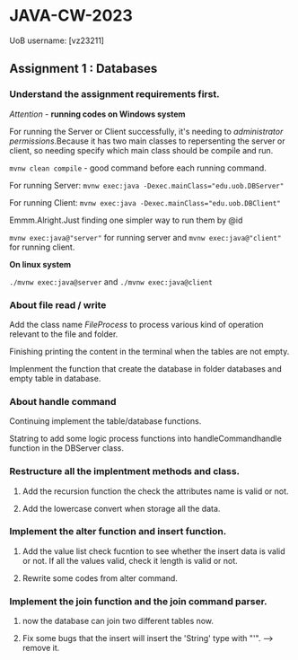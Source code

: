# JAVA-CW-2023
UoB username: [vz23211]

## Assignment 1 : Databases
### Understand the assignment requirements first.

*Attention* - **running codes on Windows system**

For running the Server or Client successfully, it's needing to *administrator permissions*.Because it has two main classes to repersenting the server or client, so needing specify which main class should be compile and run.

`mvnw clean compile` - good command before each running command.

For running Server: `mvnw exec:java -Dexec.mainClass="edu.uob.DBServer"`

For running Client: `mvnw exec:java -Dexec.mainClass="edu.uob.DBClient"`

Emmm.Alright.Just finding one simpler way to run them by @id

`mvnw exec:java@"server"` for running server and `mvnw exec:java@"client"` for running client.

**On linux system**

`./mvnw exec:java@server` and `./mvnw exec:java@client`

### About file read / write

Add the class name *FileProcess* to process various kind of operation relevant to the file and folder.

Finishing printing the content in the terminal when the tables are not empty.

Implenment the function that create the database in folder databases and empty table in database.

### About handle command

Continuing implement the table/database functions.

Statring to add some logic process functions into handleCommandhandle function in the DBServer class. 

### Restructure all the implentment methods and class.

1. Add the recursion function the check the attributes name is valid or not.

2. Add the lowercase convert when storage all the data.

### Implement the alter function and insert function.

1. Add the value list check fucntion to see whether the insert data is valid or not. If all the values valid, check it length is valid or not.

2. Rewrite some codes from alter command.

### Implement the join function and the join command parser.

1. now the database can join two different tables now.

2. Fix some bugs that the insert will insert the 'String' type with "'". --> remove it.

